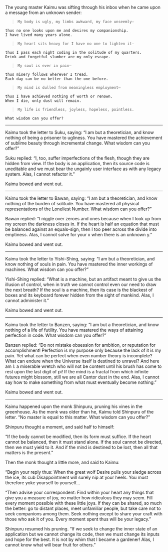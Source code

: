 The young master Kaimu was sifting through his inbox when he came upon a message from an unknown sender:

>     My body is ugly, my limbs awkward, my face unseemly—
    thus no one looks upon me and desires my companionship. 
    I have lived many years alone.

>     My heart sits heavy for I have no one to lighten it—
    thus I pass each night coding in the solitude of my quarters. 
    Drink and forgetful slumber are my only escape.

>     My soul is ever in pain—
    thus misery follows wherever I tread. 
    Each day can be no better than the one before.

>     My mind is dulled from meaningless employment—
    thus I have achieved nothing of worth or renown. 
    When I die, only dust will remain.

>     My life is friendless, joyless, hopeless, pointless. 
    What wisdom can you offer?

----------

Kaimu took the letter to Suku, saying: “I am but a theoretician, and know nothing of being a prisoner to ugliness.  You have mastered the achievement of sublime beauty through incremental change.  What wisdom can you offer?”

Suku replied: “I, too, suffer imperfections of the flesh, though they are hidden from view.  If the body is an application, then its source code is uneditable and we must bear the ungainly user interface as with any legacy system.  Alas, I cannot refactor it.”

Kaimu bowed and went out.

----------

Kaimu took the letter to Bawan, saying: “I am but a theoretician, and know nothing of the burden of solitude. You have mastered all physical representations of the Loneliest Number.  What wisdom can you offer?”

Bawan replied: “I niggle over zeroes and ones because when I look up from my screen the darkness closes in.  If the heart is half an equation that must be balanced against an equals-sign, then I too peer across the divide into emptiness.  Alas, I cannot solve for your x when there is an unknown y.”

Kaimu bowed and went out.

----------

Kaimu took the letter to Yishi-Shing, saying: “I am but a theoretician, and know nothing of souls in pain.  You have mastered the inner workings of machines.  What wisdom can you offer?”

Yishi-Shing replied: “What is a machine, but an artifact meant to give us the illusion of control, when in truth we cannot control even our need to draw the next breath? If the soul is a machine, then its case is the blackest of boxes and its keyboard forever hidden from the sight of mankind.  Alas, I cannot administer it.”

Kaimu bowed and went out.

----------

Kaimu took the letter to Banzen, saying: “I am but a theoretician, and know nothing of a life of futility.  You have mastered the ways of attaining perfection in code. What wisdom can you offer?”

Banzen replied: “Do not mistake obsession for ambition, or reputation for accomplishment!  Perfection is my purpose only because the lack of it is my pain.  Yet what can be perfect when even number theory is incomplete?  What can endure when the Universe itself is destined to unravel? And here am I: a miserable wretch who will not be content until his brush has come to rest upon the last digit of pi!  If the mind is a fractal from which infinite futures might blossom, still we are all Cantor dust in the end. Alas, I cannot say how to make something from what must eventually become nothing.”

Kaimu bowed and went out.

----------

Kaimu happened upon the monk Shinpuru, pruning his vines in the greenhouse.  As the monk was older than he, Kaimu told Shinpuru of the letter.  “No master is equal to this matter. What wisdom can you offer?”

Shinpuru thought a moment, and said half to himself:

“If the body cannot be modified, then its form must suffice. If the heart cannot be balanced, then it must stand alone. If the soul cannot be directed, then we must yield to it. And if the mind is destined to be lost, then all that matters is the present.”

Then the monk thought a little more, and said to Kaimu:

“Begin your reply thus: When the great wolf Desire pulls your sledge across the ice, its cub Disappointment will surely nip at your heels.  You must therefore yoke yourself to yourself...

“Then advise your correspondent: Find within your heart any things that give you a measure of joy, no matter how ridiculous they may seem.  Fill every moment possible with these little joys.  If they can be shared, so much the better: go to distant places, meet unfamiliar people, but take care not to seek companions among them.  Seek nothing except to share your craft with those who ask it of you. Every moment spent thus will be your legacy.”

Shinpuru resumed his pruning.  “If we seek to change the inner state of an application but we cannot change its code, then we must change its inputs and hope for the best.  It is not by whim that I became a gardener!  Alas, I cannot know what will bear fruit for others.” 
